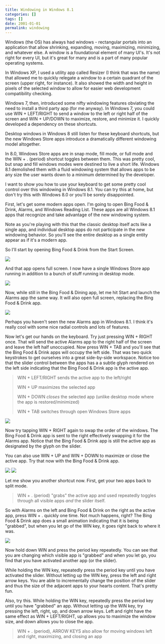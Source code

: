 ```yaml
---
title: Windowing in Windows 8.1
categories: []
tags: []
date: 2001-01-01
permalink: windowing
---
```


Windows (the OS) has always had windows - rectangular portals into an application that allow shrinking, expanding, moving, maximizing, minimizing, and whatever else. A window is a foundational element of many UI's. It's not right for every UI, but it's great for many and is a part of many popular operating systems.

In Windows XP, I used a utility app called Resizer (I think that was the name) that allowed me to quickly relegate a window to a certain quadrant of the screen (upper right, for instance). It also showed the width and height in pixels of the selected window to allow for easier web development compatibility checking.

Windows 7, then, introduced some nifty windowing features obviating the need to install a third party app (for me anyway). In Windows 7, you could use WIN + LEFT/RIGHT to send a window to the left or right half of the screen and WIN + UP/DOWN to maximize, restore, and minimize it. I quickly developed a dependency on these shortcuts.

Desktop windows in Windows 8 still listen for these keyboard shortcuts, but the new Windows Store apps introduce a dramatically different windowing model altogether.

In 8.0, Windows Store apps are in snap mode, fill mode, or full mode and the WIN + . (period) shortcut toggles between them. This was pretty cool, but snap and fill windows modes were destined to live a short life. Windows 8.1 demolished them with a fluid windowing system that allows apps to be any size the user wants down to a minimum determined by the developer.

I want to show you how to use your keyboard to get some pretty cool control over this windowing in Windows 8.1\. You can try this at home, but don't try this with Windows 8.0 or you'll be sorely disappointed.

First, let's get some modern apps open. I'm going to open Bing Food &amp; Drink, Alarms, and Windows Reading List. These apps are all Windows 8.1 apps that recognize and take advantage of the new windowing system.

Note as you're playing with this that the classic desktop itself acts like a single app, and individual desktop apps do not participate in the new windowing behavior. So you'll see the entire desktop as a single entity appear as if it's a modern app.

So I'll start by opening Bing Food &amp; Drink from the Start Screen.

![](http://codefoster.blob.core.windows.net/site/image/1feaa39b8a6e45e8a682d3ad2a4b089a/windowing_01_1.png)

And that app opens full screen. I now have a single Windows Store app running in addition to a bunch of stuff running in desktop mode.

![](http://codefoster.blob.core.windows.net/site/image/fd60c4310dd640eb8c442a4b1e0c91a3/windowing_02_1.png)

Now, while still in the Bing Food &amp; Dining app, let me hit Start and launch the Alarms app the same way. It will also open full screen, replacing the Bing Food &amp; Drink app.

![](http://codefoster.blob.core.windows.net/site/image/8c3dabb1cd9c4258aa881d3d2987be98/windowing_03_1.png)

Perhaps you haven't seen the new Alarms app in Windows 8.1\. I think it's really cool with some nice radial controls and lots of features.

Now let's get our hands on the keyboard. Try just pressing WIN + RIGHT once. That will send the active Alarms app to the right half of the screen and leave the left half unoccupied. Now press WIN + TAB and you'll see that the Bing Food &amp; Drink apps will occupy the left side. That was two quick keystrokes to get ourselves into a great side-by-side workspace. Notice too that the slider control between the apps has a a subtle glyph rendered on the left side indicating that the Bing Food &amp; Drink app is the active app.

> WIN + LEFT/RIGHT sends the active app to the left/right
> 
> WIN + UP maximizes the selected app
> 
> WIN + DOWN _closes_ the selected app (unlike desktop mode where the app is restored/minimized)
> 
> WIN + TAB switches through open Windows Store apps

![](http://codefoster.blob.core.windows.net/site/image/853bfc34aeab4a0aa1a98386dd514523/windowing_04_1.png)

Now try tapping WIN + RIGHT again to swap the order of the windows. The Bing Food &amp; Drink app is sent to the right effectively swapping it for the Alarms app. Notice that the Bing Food &amp; Drink app is still the active app as designated by the glyph on the slider.

You can also use WIN + UP and WIN + DOWN to maximize or close the active app. Try that now with the Bing Food &amp; Drink app.

![](http://codefoster.blob.core.windows.net/site/image/882202eeb2054c3eb405a81ec63caa70/windowing_07_1.png) ![](http://codefoster.blob.core.windows.net/site/image/06fc46b1144b4533b8f7b13dc4ec80b4/windowing_05_1.png)

Let me show you another shortcut now. First, get your two apps back to split mode.

> WIN + . (period) "grabs" the active app and used repeatedly toggles through all visible apps _and_ the slider itself.

So with Alarms on the left and Bing Food &amp; Drink on the right as the active app, press WIN + . quickly one time. Not much happens, right? The Bing Food &amp; Drink app does a small animation indicating that it is being "grabbed", but when you let go of the WIN key, it goes right back to where it was.

![](http://codefoster.blob.core.windows.net/site/image/dd04276ccf144ef3a6f6a60cd50f80dd/windowing_06_1.png)

Now hold down WIN and press the period key repeatedly. You can see that you are changing which visible app is "grabbed" and when you let go, you find that you have activated another app (or the slider).

While holding the WIN key, repeatedly press the period key until you have activated the slider. Without letting up the WIN key, press the left and right arrow keys. You are able to incrementally change the position of the slider and thus the size of the adjacent apps to your hearts content. That's pretty fun.

Also, try this. While holding the WIN key, repeatedly press the period key until you have "grabbed" an app. Without letting up the WIN key, try pressing the left, right, up, and down arrow keys. Left and right have the same effect as WIN + LEFT/RIGHT, up allows you to maximize the window size, and down allows you to close the app.

> WIN + . (period), ARROW KEYS also allow for moving windows left and right, maximizing, and closing an app
